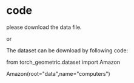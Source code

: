 # code

please download the data file.  

or

The dataset can be download by following code:

from torch_geometric.dataset import Amazon

Amazon(root="data",name="computers")

